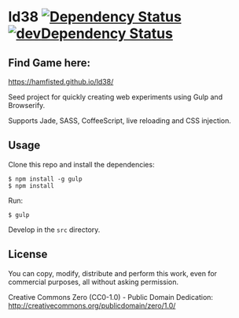 # ld38 [![Dependency Status](https://david-dm.org/dy-dx/science-kit.png)](https://david-dm.org/dy-dx/science-kit) [![devDependency Status](https://david-dm.org/dy-dx/science-kit/dev-status.png)](https://david-dm.org/dy-dx/science-kit#info=devDependencies)

## Find Game here:
https://hamfisted.github.io/ld38/


Seed project for quickly creating web experiments using Gulp and Browserify.

Supports Jade, SASS, CoffeeScript, live reloading and CSS injection.


## Usage

Clone this repo and install the dependencies:

    $ npm install -g gulp
    $ npm install

Run:

    $ gulp

Develop in the `src` directory.



## License

You can copy, modify, distribute and perform this work,
even for commercial purposes, all without asking permission.

Creative Commons Zero (CC0-1.0) - Public Domain Dedication:
<http://creativecommons.org/publicdomain/zero/1.0/>
